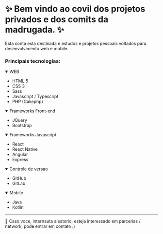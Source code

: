 <head>
  <link rel="styleshhet" href="style.css">
</head>
<body>
<h1> ✨ Bem vindo ao covil dos projetos privados e dos comits da madrugada. ✨ </h1>

<p>
  Esta conta esta destinada e estudos e projetos pessoais voltados para desenvolvimento web e mobile. 
</p>

<h3>Principais tecnologias:</h3>
<div class="skills">
  
  <div class="skill">
    <details open>
      <summary>WEB</summary>
      <ul>
        <li>HTML 5</li>
        <li>CSS 3</li>
        <li>Sass</li>
        <li>Javascript / Typescript</li>
        <li>PHP (Cakephp)</li>
      </ul>
    </details>
  </div>
  <div class="skill">
    <details open>
      <summary>Frameworks Front-end</summary>
      <ul>
        <li>JQuery</li>
        <li>Bootstrap</li>
      </ul>
    </details>
</div>
  <div class="skill">
    <details open>
      <summary>Frameworks Javascript</summary> 
      <ul>
        <li>React</li>
        <li>React Native</li>
        <li>Angular</li>
        <li>Express</li>
      </ul>
     </details>
</div>
  <div class="skill">
    <details open>
      <summary>Controle de versao</summary> 
      <ul>
        <li>GitHub</li>
        <li>GitLab</li>
      </ul>
    </details>
</div>
  <div class="skill">
    <details open>
      <summary>Mobile</summary> 
      <ul>
        <li>Java</li>
        <li>Kotlin</li>
      </ul>
    </details>
</div>

<hr>

<p> 💬 Caso voce, internauta aleatorio, esteja interessado em parcerias / network, pode entrar em contato :) </p>
</body>
